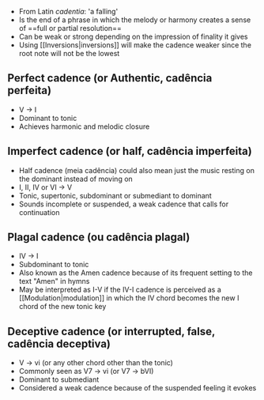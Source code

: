 - From Latin _cadentia_: 'a falling'
- Is the end of a phrase in which the melody or harmony creates a sense of ==full or partial resolution==
- Can be weak or strong depending on the impression of finality it gives
- Using [[Inversions|inversions]] will make the cadence weaker since the root note will not be the lowest

## Perfect cadence (or Authentic, cadência perfeita)
- V -> I
- Dominant to tonic
- Achieves harmonic and melodic closure

## Imperfect cadence (or half, cadência imperfeita)
- Half cadence (meia cadência) could also mean just the music resting on the dominant instead of moving on 
- I, II, IV or VI -> V
- Tonic, supertonic, subdominant or submediant to dominant
- Sounds incomplete or suspended, a weak cadence that calls for continuation
## Plagal cadence (ou cadência plagal)
- IV -> I
- Subdominant to tonic
- Also known as the Amen cadence because of its frequent setting to the text "Amen" in hymns
- May be interpreted as I-V if the IV-I cadence is perceived as a [[Modulation|modulation]] in which the IV chord becomes the new I chord of the new tonic key

## Deceptive cadence (or interrupted, false, cadência deceptiva)
- V -> vi (or any other chord other than the tonic)
- Commonly seen as V7 -> vi (or V7 -> bVI)
- Dominant to submediant
- Considered a weak cadence because of the suspended feeling it evokes